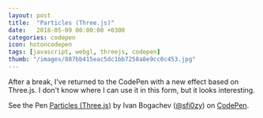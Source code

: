 ```yaml
---
layout: post
title:  "Particles (Three.js)"
date:   2018-05-09 00:00:00 +0300
categories: codepen
icon: hotoncodepen
tags: [javascript, webgl, threejs, codepen]
thumb: "/images/887bb415eac5dc1bb7258a8e9cc0c453.jpg"
---
```


After a break, I've returned to the CodePen with a new effect based on Three.js. I don't know where I can use it in this form, but it looks interesting.

<p data-height="432" data-theme-id="light" data-slug-hash="MGExMb" data-default-tab="js,result" data-user="sfi0zy" data-embed-version="2" data-pen-title="Particles (Three.js)" class="codepen">See the Pen <a href="https://codepen.io/sfi0zy/pen/MGExMb/">Particles (Three.js)</a> by Ivan Bogachev (<a href="https://codepen.io/sfi0zy">@sfi0zy</a>) on <a href="https://codepen.io">CodePen</a>.</p>
<script async src="https://static.codepen.io/assets/embed/ei.js"></script>
